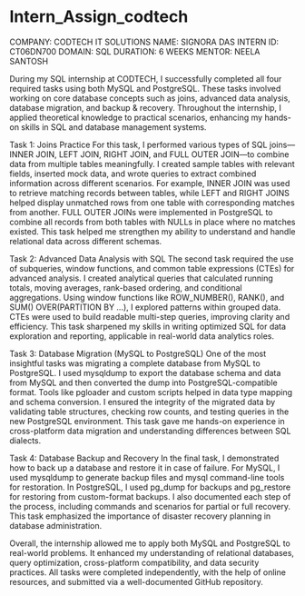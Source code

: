 # Intern_Assign_codtech
COMPANY: CODTECH IT SOLUTIONS
NAME: SIGNORA DAS
INTERN ID: CT06DN700
DOMAIN: SQL
DURATION: 6 WEEKS
MENTOR: NEELA SANTOSH

During my SQL internship at CODTECH, I successfully completed all four required tasks using both MySQL and PostgreSQL. These tasks involved working on core database concepts such as joins, advanced data analysis, database migration, and backup & recovery. Throughout the internship, I applied theoretical knowledge to practical scenarios, enhancing my hands-on skills in SQL and database management systems.

Task 1: Joins Practice
For this task, I performed various types of SQL joins—INNER JOIN, LEFT JOIN, RIGHT JOIN, and FULL OUTER JOIN—to combine data from multiple tables meaningfully. I created sample tables with relevant fields, inserted mock data, and wrote queries to extract combined information across different scenarios. For example, INNER JOIN was used to retrieve matching records between tables, while LEFT and RIGHT JOINS helped display unmatched rows from one table with corresponding matches from another. FULL OUTER JOINs were implemented in PostgreSQL to combine all records from both tables with NULLs in place where no matches existed. This task helped me strengthen my ability to understand and handle relational data across different schemas.

Task 2: Advanced Data Analysis with SQL
The second task required the use of subqueries, window functions, and common table expressions (CTEs) for advanced analysis. I created analytical queries that calculated running totals, moving averages, rank-based ordering, and conditional aggregations. Using window functions like ROW_NUMBER(), RANK(), and SUM() OVER(PARTITION BY ...), I explored patterns within grouped data. CTEs were used to build readable multi-step queries, improving clarity and efficiency. This task sharpened my skills in writing optimized SQL for data exploration and reporting, applicable in real-world data analytics roles.

Task 3: Database Migration (MySQL to PostgreSQL)
One of the most insightful tasks was migrating a complete database from MySQL to PostgreSQL. I used mysqldump to export the database schema and data from MySQL and then converted the dump into PostgreSQL-compatible format. Tools like pgloader and custom scripts helped in data type mapping and schema conversion. I ensured the integrity of the migrated data by validating table structures, checking row counts, and testing queries in the new PostgreSQL environment. This task gave me hands-on experience in cross-platform data migration and understanding differences between SQL dialects.

Task 4: Database Backup and Recovery
In the final task, I demonstrated how to back up a database and restore it in case of failure. For MySQL, I used mysqldump to generate backup files and mysql command-line tools for restoration. In PostgreSQL, I used pg_dump for backups and pg_restore for restoring from custom-format backups. I also documented each step of the process, including commands and scenarios for partial or full recovery. This task emphasized the importance of disaster recovery planning in database administration.

Overall, the internship allowed me to apply both MySQL and PostgreSQL to real-world problems. It enhanced my understanding of relational databases, query optimization, cross-platform compatibility, and data security practices. All tasks were completed independently, with the help of online resources, and submitted via a well-documented GitHub repository.

